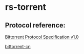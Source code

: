 # rs-torrent

## Protocol reference:

[Bittorrent Protocol Specification v1.0](https://fenying.gitbooks.io/bittorrent-specification-chinese-edition/content/)

[bittorrent-cn](https://github.com/ccq18/bittorrent-cn)
